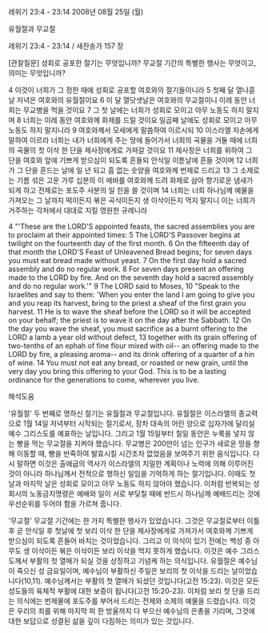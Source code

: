 레위기 23:4 - 23:14 
2008년 08월 25일 (월)

유월절과 무교절



레위기 23:4 - 23:14 / 새찬송가 157 장


[관찰질문]
성회로 공포한 절기는 무엇입니까? 
무교절 기간의 특별한 행사는 무엇이고, 의미는 무엇입니까? 

4 이것이 너희가 그 정한 때에 성회로 공포할 여호와의 절기들이니라 
5 첫째 달 열나흗날 저녁은 여호와의 유월절이요 
6 이 달 열닷샛날은 여호와의 무교절이니 이레 동안 너희는 무교병을 먹을 것이요 
7 그 첫 날에는 너희가 성회로 모이고 아무 노동도 하지 말지며 
8 너희는 이레 동안 여호와께 화제를 드릴 것이요 일곱째 날에도 성회로 모이고 아무 노동도 하지 말지니라 
9 여호와께서 모세에게 말씀하여 이르시되 
10 이스라엘 자손에게 말하여 이르라 너희는 내가 너희에게 주는 땅에 들어가서 너희의 곡물을 거둘 때에 너희의 곡물의 첫 이삭 한 단을 제사장에게로 가져갈 것이요 
11 제사장은 너희를 위하여 그 단을 여호와 앞에 기쁘게 받으심이 되도록 흔들되 안식일 이튿날에 흔들 것이며 
12 너희가 그 단을 흔드는 날에 일 년 되고 흠 없는 숫양을 여호와께 번제로 드리고 
13 그 소제로는 기름 섞은 고운 가루 십분의 이 에바를 여호와께 드려 화제로 삼아 향기로운 냄새가 되게 하고 전제로는 포도주 사분의 일 힌을 쓸 것이며 
14 너희는 너희 하나님께 예물을 가져오는 그 날까지 떡이든지 볶은 곡식이든지 생 이삭이든지 먹지 말지니 이는 너희가 거주하는 각처에서 대대로 지킬 영원한 규례니라

4 "'These are the LORD'S appointed feasts, the sacred assemblies you are to proclaim at their appointed times: 
5 The LORD'S Passover begins at twilight on the fourteenth day of the first month. 
6 On the fifteenth day of that month the LORD'S Feast of Unleavened Bread begins; for seven days you must eat bread made without yeast. 
7 On the first day hold a sacred assembly and do no regular work. 
8 For seven days present an offering made to the LORD by fire. And on the seventh day hold a sacred assembly and do no regular work.'" 
9 The LORD said to Moses, 
10 "Speak to the Israelites and say to them: 'When you enter the land I am going to give you and you reap its harvest, bring to the priest a sheaf of the first grain you harvest. 
11 He is to wave the sheaf before the LORD so it will be accepted on your behalf; the priest is to wave it on the day after the Sabbath. 
12 On the day you wave the sheaf, you must sacrifice as a burnt offering to the LORD a lamb a year old without defect, 
13 together with its grain offering of two-tenths of an ephah of fine flour mixed with oil-- an offering made to the LORD by fire, a pleasing aroma-- and its drink offering of a quarter of a hin of wine. 
14 You must not eat any bread, or roasted or new grain, until the very day you bring this offering to your God. This is to be a lasting ordinance for the generations to come, wherever you live.

해석도움





'유월절'
 두 번째로 명하신 절기는 유월절과 무교절입니다. 유월절은 이스라엘의 종교력으로 1월 14일 저녁부터 시작되는 절기로서, 장차 대속의 어린 양으로 십자가에 달리실 예수 그리스도를 예표하는 날입니다. 그리고 1월 15일부터 칠일 동안은 누룩을 넣지 않는 빵을 먹는 무교절을 지켜야 했습니다. 무교병은 200만이 넘는 인구가 새로운 땅을 향해 이동할 때, 빵을 반죽하여 발효시킬 시간조차 없었음을 보여주기 위한 음식입니다. 다시 말하면 이것은 출애굽의 역사가 이스라엘의 치밀한 계획이나 노력에 의해 이루어진 것이 아니라 하나님께서 전적으로 행하신 일임을 기억하게 하는 절기입니다. 이때도 첫 날과 마지막 날은 성회로 모이고 아무 노동도 하지 않아야 했습니다. 이처럼 반복되는 성회시의 노동금지명령은 예배와 일이 서로 부딪칠 때에 반드시 하나님께 예배드리는 것에 우선순위를 두어야 함을 가르쳐 줍니다.      

'무교절'
 무교절 기간에는 한 가지 특별한 행사가 있었습니다. 그것은 무교절로부터 이틀 후 곧 안식일 후 첫날에 첫 보리 이삭 한 단을 제사장에게로 가져가서 여호와께 기쁘게 받으심이 되도록 흔들어 바치는 것이었습니다. 그리고 이 의식이 있기 전에는 백성 중 아무도 생 이삭이든 볶은 이삭이든 보리 이삭을 먹지 못하게 했습니다. 이것은 예수 그리스도께서 부활의 첫 열매가 되실 것을 상징하고 기념케 하는 의식입니다. 유월절은 예수님이 죽으신 성 금요일이며, 예수님이 부활하신 주일은 보리의 첫 이삭을 드리는 날이었습니다(10,11). 예수님께서는 부활의 첫 열매가 되셨던 것입니다(고전 15:23). 이것은 모든 성도들의 육체적 부활에 대한 보증이 됩니다(고전 15:20-23). 이처럼 보리 첫 단을 드리는 의식에는 번제물에 포도주를 부어서 드리는 전제와 소제의 예물을 드렸습니다. 이것은 우리의 죄를 위해 마지막 피 한 방울까지 다 부으신 예수님의 은총을 기리며, 그것에 대한 보답으로 성결된 삶을 깊이 다짐하는 의미가 있는 것입니다.